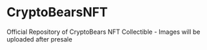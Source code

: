 # CryptoBearsNFT
Official Repository of CryptoBears NFT Collectible - Images will be uploaded after presale
